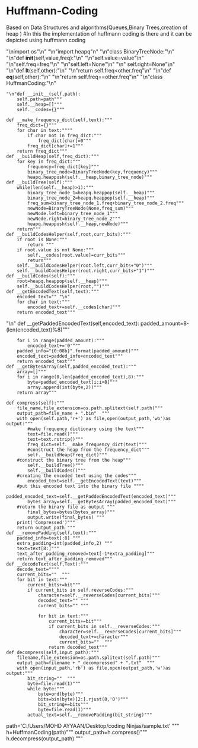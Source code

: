 # Huffmann-Coding
Based on Data Structures and algorithms(Queues,Binary Trees,creation of heap )
#In this the implementation of huffmann coding is there and it can be depicted using huffmann coding

"\nimport os"\n"
"\n"import heapq"n"
"\n"class BinaryTreeNode:"\n"
    "\n"def __init__(self,value,freq):"\n"
        "\n"self.value=value"\n"
        "\n"self.freq=freq"\n"
        "\n"self.left=None"\n"
       "\n" self.right=None"\n"
    "\n"def __lt__(self,other):"\n"
       "\n"return self.freq<other.freq"\n"
  "\n"def __eq__(self,other):"\n"
        "\n"return self.freq==other.freq"\n"
"\n"class HuffmanCoding:"\n"
    
    "\n"def __init__(self,path):
        self.path=path"""
        self.__heap=[]"""
        self.__codes={}"""
        
    def __make_frequency_dict(self,text):"""
        freq_dict={}"""
        for char in text:""""
            if char not in freq_dict:"""
                freq_dict[char]=0"""
            freq_dict[char]+=1"""
        return freq_dict"""
    def __buildHeap(self,freq_dict):"""
        for key in freq_dict:"""
            frequency=freq_dict[key]"""
            binary_tree_node=BinaryTreeNode(key,frequency)"""
            heapq.heappush(self.__heap,binary_tree_node)"""
    def __buildTree(self):"""
        while(len(self.__heap)>1):"""
            binary_tree_node_1=heapq.heappop(self.__heap)"""
            binary_tree_node_2=heapq.heappop(self.__heap)"""
            freq_sum=binary_tree_node_1.freq+binary_tree_node_2.freq"""
            newNode=BinaryTreeNode(None,freq_sum)"""
            newNode.left=binary_tree_node_1"""
            newNode.right=binary_tree_node_2"""
            heapq.heappush(self.__heap,newNode)"""
        return"""
    def __buildCodesHelper(self,root,curr_bits):"""
        if root is None:"""
            return """
        if root.value is not None:"""
            self.__codes[root.value]=curr_bits"""
            return"""
        self.__buildCodesHelper(root.left,curr_bits+"0")"""
        self.__buildCodesHelper(root.right,curr_bits+"1")"""
    def __buildCodes(self):"""
        root=heapq.heappop(self.__heap)"""
        self.__buildCodesHelper(root,"")"""
    def __getEncodedText(self,text):"""
        encoded_text="" "\n"
        for char in text:"""
            encoded_text+=self.__codes[char]"""
        return encoded_text"""
   "\n" def __getPaddedEncodedText(self,encoded_text):
        padded_amount=8-(len(encoded_text)%8)"""
        
        for i in range(padded_amount):"""
            encoded_text+='0'"""
        padded_info="{0:08b}".format(padded_amount)"""
        encoded_text=padded_info+encoded_text"""
        return encoded_text"""
    def __getBytesArray(self,padded_encoded_text):"""
        array=[]"""
        for i in range(0,len(padded_encoded_text),8):"""
            byte=padded_encoded_text[i:i+8]"""
            array.append(int(byte,2))"""
        return array"""
        
    def compress(self):"""
        file_name,file_extension=os.path.splitext(self.path)"""
        output_path=file_name + ".bin"  """
        with open(self.path,'r+') as file,open(output_path,'wb')as output:"""
            #make frequency dictionary using the text"""
            text=file.read()"""
            text=text.rstrip()"""
            freq_dict=self.__make_frequency_dict(text)"""
            #construct the heap from the frequency_dict"""
            self.__buildHeap(freq_dict)"""
        #construct the binary tree from the heap"""
            self.__buildTree()"""
            self.__buildCodes()"""
        #creating the encoded text using the codes"""
            encoded_text=self.__getEncodedText(text)"""
        #put this encoded text into the binary file """"
            padded_encoded_text=self.__getPaddedEncodedText(encoded_text)"""
            bytes_array=self.__getBytesArray(padded_encoded_text)"""
        #return the binary file as output """
            final_bytes=bytes(bytes_array)"""
            output.write(final_bytes) """
        print('Compressed')"""
        return output_path """
    def __removePadding(self,text):"""
        padded_info=text[:8] """
        extra_padding=int(padded_info,2) """
        text=text[8:]"""
        text_after_padding_removed=text[-1*extra_padding]"""
        return text_after_padding_removed"""
    def __decodeText(self,Text):"""
        decode_text=""""
        current_bits=""  """
        for bit in text:"""
            current_bits+=bit"""
            if current_bits in self.reverseCodes:"""
                character=self.__reverseCodes[current_bits]"""
                decoded_text="" """
                current_bits="" """
                
                for bit in text:"""
                    current_bits+=bit"""
                    if current_bits in self.__reverseCodes:"""
                        character=self.__reverseCodes[current_bits]"""
                        decoded_text+=character"""
                        current_bits=""  """
                    return decoded_text"""
    def decompress(self,input_path):"""
        filename,file_extension=os.path.splitext(self.path)"""
        output_path=filename + "_decompressed" + ".txt"  """
        with open(input_path,'rb') as file,open(output_path,'w')as output:"""
            bit_string=""  """
            byte=file.read(1)"""
            while byte:"""
                byte=ord(byte)"""
                bits=bin(byte)[2:].rjust(8,'0')"""
                bit_string+=bits"""
                byte=file.read(1)"""
            actual_text=self.__removePadding(bit_string)"""
    
        



path='C:/Users/MOHD AYYAAN/Desktop/coding Ninjas/sample.txt' """
h=HuffmanCoding(path)"""
output_path=h.compress()"""
h.decompress(output_path) """      

